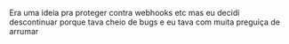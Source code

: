 Era uma ideia pra proteger contra webhooks etc mas eu decidi descontinuar porque tava cheio de bugs e eu tava com muita preguiça de arrumar
